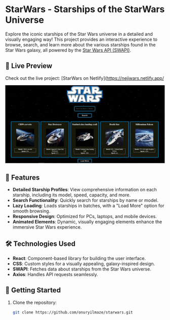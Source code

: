 # StarWars - Starships of the StarWars Universe

Explore the iconic starships of the Star Wars universe in a detailed and visually engaging way! This project provides an interactive experience to browse, search, and learn more about the various starships found in the Star Wars galaxy, all powered by the [Star Wars API (SWAPI)](https://swapi.dev/).

## 🌌 Live Preview

Check out the live project: [StarWars on Netlify](https://nejiwars.netlify.app/

![ScreenShot](./src/assets/ss.png)

## 📜 Features

- **Detailed Starship Profiles**: View comprehensive information on each starship, including its model, speed, capacity, and more.
- **Search Functionality**: Quickly search for starships by name or model.
- **Lazy Loading**: Loads starships in batches, with a "Load More" option for smooth browsing.
- **Responsive Design**: Optimized for PCs, laptops, and mobile devices.
- **Animated Elements**: Dynamic, visually engaging elements enhance the immersive Star Wars experience.

## 🛠️ Technologies Used

- **React**: Component-based library for building the user interface.
- **CSS**: Custom styles for a visually appealing, galaxy-inspired design.
- **SWAPI**: Fetches data about starships from the Star Wars universe.
- **Axios**: Handles API requests seamlessly.

## 🚀 Getting Started

1. Clone the repository:
   ```bash
   git clone https://github.com/onuryilmaze/starwars.git
   ```

